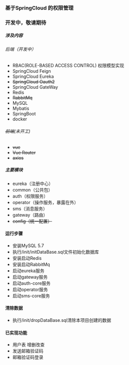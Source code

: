 ### 基于SpringCloud 的权限管理
### 开发中，敬请期待
##### 涉及内容
###### 后端（开发中）
* RBAC(ROLE-BASED ACCESS CONTROL) 权限模型实现
* SpringCloud Feign
* SpringCloud Eureka
* ~~SpringCloud Oauth2~~
* SpringCloud GateWay
* Redis
* ~~RabbitMq~~
* MySQL
* Mybatis
* SpringBoot
* docker
###### ~~前端~~(未开工)
* ~~vue~~
* ~~Vue Router~~
* ~~axios~~


##### 主要模块
* eureka（注册中心）
* common（公共包）
* auth（权限服务）
* operator（操作服务，暴露在外）
* sms（消息服务）
* gateway（路由）
* ~~config（统一配置）~~

#### 运行步骤 
* 安装MySQL 5.7
* 执行/init/initDataBase.sql文件初始化数据库
* 安装启动Redis
* 安装启动RabbitMq
* 启动eureka服务
* 启动gateway服务
* 启动auth-core服务
* 启动operator服务
* 启动sms-core服务

#### 清除数据

* 执行/init/dropDataBase.sql清除本项目创建的数据

#### 已实现功能

* 用户表 增删改查
* 发送邮箱验证码
* 邮箱验证码登录